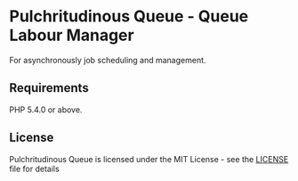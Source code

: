 Pulchritudinous Queue - Queue Labour Manager
========================================

For asynchronously job scheduling and management.

Requirements
------------

PHP 5.4.0 or above.

License
-------

Pulchritudinous Queue is licensed under the MIT License - see the [LICENSE](LICENSE) file for details

